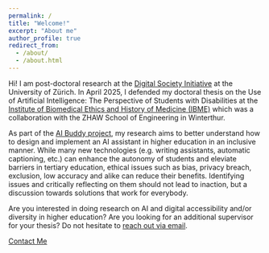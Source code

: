 ```yaml
---
permalink: /
title: "Welcome!"
excerpt: "About me"
author_profile: true
redirect_from: 
  - /about/
  - /about.html
---
```


Hi! I am post-doctoral research at the [Digital Society Initiative](https://www.dsi.uzh.ch/en.html) at the University of Zürich. In April 2025, I defended my doctoral thesis on the Use of Artificial Intelligence: The Perspective of Students with Disabilities at the [Institute of Biomedical Ethics and History of Medicine (IBME)](https://www.ibme.uzh.ch/en.html) which was a collaboration with the ZHAW School of Engineering in Winterthur. 

As part of the [AI Buddy project](https://www.ai-buddy.uzh.ch/en.html), my research aims to better understand how to design and implement an AI assistant in higher education in an inclusive manner. While many new technologies (e.g. writing assistants, automatic captioning, etc.) can enhance the autonomy of students and eleviate barriers in tertiary education, ethical issues such as bias, privacy breach, exclusion, low accuracy and alike can reduce their benefits. Identifying issues and critically reflecting on them should not lead to inaction, but a discussion towards solutions that work for everybody. 

Are you interested in doing research on AI and digital accessibility and/or diversity in higher education? Are you looking for an additional supervisor for your thesis? Do not hesitate to [reach out via email](oriane.pierres@dsi.uzh.ch).

<a href="mailto:your.email@example.com" class="btn">Contact Me</a>



